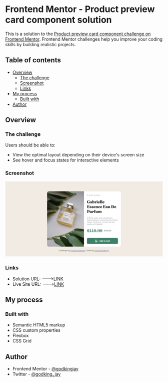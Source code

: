 # Frontend Mentor - Product preview card component solution

This is a solution to the [Product preview card component challenge on Frontend Mentor](https://www.frontendmentor.io/challenges/product-preview-card-component-GO7UmttRfa). Frontend Mentor challenges help you improve your coding skills by building realistic projects. 

## Table of contents

- [Overview](#overview)
  - [The challenge](#the-challenge)
  - [Screenshot](#screenshot)
  - [Links](#links)
- [My process](#my-process)
  - [Built with](#built-with)
- [Author](#author)


## Overview

### The challenge

Users should be able to:

- View the optimal layout depending on their device's screen size
- See hover and focus states for interactive elements

### Screenshot

![](./screenshot.jpg)

### Links

- Solution URL:
  --->[LINK](https://www.frontendmentor.io/solutions/product-preview-card-componentresponsive-by-jarrian-dgBygA8fcm)
- Live Site URL:
  --->[LINK](https://godkingjay.github.io/frontendmentor.io_Product-preview-card-component/)

## My process

### Built with

- Semantic HTML5 markup
- CSS custom properties
- Flexbox
- CSS Grid

## Author

- Frontend Mentor - [@godkingjay](https://www.frontendmentor.io/profile/godkingjay)
- Twitter - [@godking_jay](https://www.twitter.com/godking_jay)

